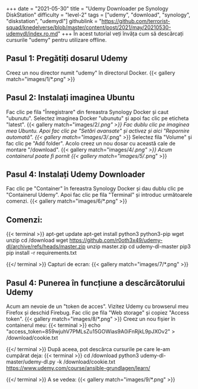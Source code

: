 +++
date = "2021-05-30"
title = "Udemy Downloader pe Synology DiskStation"
difficulty = "level-2"
tags = ["udemy", "download", "synology", "diskstation", "udemydl"]
githublink = "https://github.com/terrorist-squad/knedelverse/blob/master/content/post/2021/may/20210530-udemydl/index.ro.md"
+++
În acest tutorial veți învăța cum să descărcați cursurile "udemy" pentru utilizare offline.
## Pasul 1: Pregătiți dosarul Udemy
Creez un nou director numit "udemy" în directorul Docker.
{{< gallery match="images/1/*.png" >}}

## Pasul 2: Instalați imaginea Ubuntu
Fac clic pe fila "Înregistrare" din fereastra Synology Docker și caut "ubunutu". Selectez imaginea Docker "ubunutu" și apoi fac clic pe eticheta "latest".
{{< gallery match="images/2/*.png" >}}
Fac dublu clic pe imaginea mea Ubuntu. Apoi fac clic pe "Setări avansate" și activez și aici "Repornire automată".
{{< gallery match="images/3/*.png" >}}
Selectez fila "Volume" și fac clic pe "Add folder". Acolo creez un nou dosar cu această cale de montare "/download".
{{< gallery match="images/4/*.png" >}}
Acum containerul poate fi pornit
{{< gallery match="images/5/*.png" >}}

## Pasul 4: Instalați Udemy Downloader
Fac clic pe "Container" în fereastra Synology Docker și dau dublu clic pe "Containerul Udemy". Apoi fac clic pe fila "Terminal" și introduc următoarele comenzi.
{{< gallery match="images/6/*.png" >}}

##  Comenzi:

{{< terminal >}}
apt-get update
apt-get install python3 python3-pip wget unzip
cd /download
wget https://github.com/r0oth3x49/udemy-dl/archive/refs/heads/master.zip
unzip master.zip
cd udemy-dl-master
pip3 pip install -r requirements.txt

{{</ terminal >}}
Capturi de ecran:
{{< gallery match="images/7/*.png" >}}

## Pasul 4: Punerea în funcțiune a descărcătorului Udemy
Acum am nevoie de un "token de acces". Vizitez Udemy cu browserul meu Firefox și deschid Firebug. Fac clic pe fila "Web storage" și copiez "Access token".
{{< gallery match="images/8/*.png" >}}
Creez un nou fișier în containerul meu:
{{< terminal >}}
echo "access_token=859wjuhV7PMLsZu15GOWias9A0iFnRjkL9pJXOv2" > /download/cookie.txt

{{</ terminal >}}
După aceea, pot descărca cursurile pe care le-am cumpărat deja:
{{< terminal >}}
cd /download
python3 udemy-dl-master/udemy-dl.py -k /download/cookie.txt https://www.udemy.com/course/ansible-grundlagen/learn/

{{</ terminal >}}
A se vedea:
{{< gallery match="images/9/*.png" >}}

